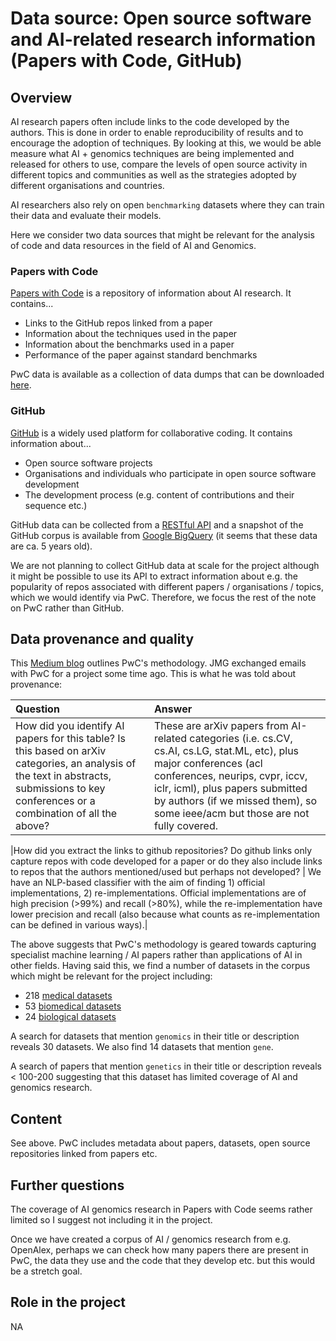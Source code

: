 # Data source: Open source software and AI-related research information (Papers with Code, GitHub)

## Overview

AI research papers often include links to the code developed by the authors. This is done in order to enable reproducibility of results and to encourage the adoption of techniques. By looking at this, we would be able measure what AI + genomics techniques are being implemented and released for others to use, compare the levels of open source activity in different topics and communities as well as the strategies adopted by different organisations and countries.

AI researchers also rely on open `benchmarking` datasets where they can train their data and evaluate their models.

Here we consider two data sources that might be relevant for the analysis of code and data resources in the field of AI and Genomics.

### Papers with Code

[Papers with Code](https://paperswithcode.com/) is a repository of information about AI research. It contains...

- Links to the GitHub repos linked from a paper
- Information about the techniques used in the paper
- Information about the benchmarks used in a paper
- Performance of the paper against standard benchmarks

PwC data is available as a collection of data dumps that can be downloaded [here](https://paperswithcode.com/about).

### GitHub

[GitHub](https://www.github.com) is a widely used platform for collaborative coding. It contains information about...

- Open source software projects
- Organisations and individuals who participate in open source software development
- The development process (e.g. content of contributions and their sequence etc.)

GitHub data can be collected from a [RESTful API](https://docs.github.com/en/rest) and a snapshot of the GitHub corpus is available from [Google BigQuery](https://console.cloud.google.com/bigquery?project=ghtorrent-bq&page=dataset&d=ght&p=ghtorrent-bq&redirect_from_classic=true) (it seems that these data are ca. 5 years old).

We are not planning to collect GitHub data at scale for the project although it might be possible to use its API to extract information about e.g. the popularity of repos associated with different papers / organisations / topics, which we would identify via PwC. Therefore, we focus the rest of the note on PwC rather than GitHub.

## Data provenance and quality

This [Medium blog](https://towardsdatascience.com/papers-with-code-arxiv-reproducible-organized-research-f5404eb6a22e) outlines PwC's methodology. JMG exchanged emails with PwC for a project some time ago. This is what he was told about provenance:

| Question                                                                                                                                                                                  | Answer                                                                                                                                                                                                                                                                         |
| :---------------------------------------------------------------------------------------------------------------------------------------------------------------------------------------- | :----------------------------------------------------------------------------------------------------------------------------------------------------------------------------------------------------------------------------------------------------------------------------- |
| How did you identify AI papers for this table? Is this based on arXiv categories, an analysis of the text in abstracts, submissions to key conferences or a combination of all the above? | These are arXiv papers from AI-related categories (i.e. cs.CV, cs.AI, cs.LG, stat.ML, etc), plus major conferences (acl conferences, neurips, cvpr, iccv, iclr, icml), plus papers submitted by authors (if we missed them), so some ieee/acm but those are not fully covered. |

|How did you extract the links to github repositories?
Do github links only capture repos with code developed for a paper or do they also include links to repos that the authors mentioned/used but perhaps not developed? | We have an NLP-based classifier with the aim of finding 1) official implementations, 2) re-implementations. Official implementations are of high precision (>99%) and recall (>80%), while the re-implementation have lower precision and recall (also because what counts as re-implementation can be defined in various ways).|

The above suggests that PwC's methodology is geared towards capturing specialist machine learning / AI papers rather than applications of AI in other fields. Having said this, we find a number of datasets in the corpus which might be relevant for the project including:

- 218 [medical datasets](https://paperswithcode.com/datasets?mod=medical&page=1)
- 53 [biomedical datasets](https://paperswithcode.com/datasets?mod=biomedical)
- 24 [biological datasets](https://paperswithcode.com/datasets?mod=biology&page=1)

A search for datasets that mention `genomics` in their title or description reveals 30 datasets. We also find 14 datasets that mention `gene`.

A search of papers that mention `genetics` in their title or description reveals < 100-200 suggesting that this dataset has limited coverage of AI and genomics research.

## Content

See above. PwC includes metadata about papers, datasets, open source repositories linked from papers etc.

## Further questions

The coverage of AI genomics research in Papers with Code seems rather limited so I suggest not including it in the project.

Once we have created a corpus of AI / genomics research from e.g. OpenAlex, perhaps we can check how many papers there are present in PwC, the data they use and the code that they develop etc. but this would be a stretch goal.

## Role in the project

NA
